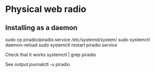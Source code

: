 # Physical web radio

## Installing as a daemon
sudo cp piradio/piradio.service /etc/systemd/system/
sudo systemctl daemon-reload
sudo systemctl restart piradio.service

Check that it works
systemctl | grep piradio

See output
journalctl -u piradio
